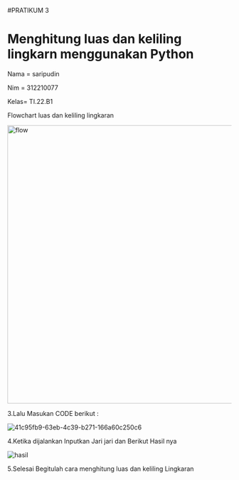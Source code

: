 #PRATIKUM 3

# Menghitung luas dan keliling lingkarn menggunakan Python

Nama = saripudin

Nim  = 312210077 

Kelas= TI.22.B1

Flowchart luas dan keliling lingkaran

<img width="625" alt="flow" src="https://user-images.githubusercontent.com/115473865/198858069-df66d0b8-971f-4401-bdd2-c6563329243a.png">

3.Lalu Masukan CODE berikut :

![41c95fb9-63eb-4c39-b271-166a60c250c6](https://user-images.githubusercontent.com/115473865/198858137-3a19d798-60cb-428c-a56b-0be38d014891.jpg)

4.Ketika dijalankan Inputkan Jari jari dan Berikut Hasil nya

![hasil](https://user-images.githubusercontent.com/115473865/198858151-61281e75-0546-478d-b8fd-46e5b7a4972a.png)

5.Selesai Begitulah cara menghitung luas dan keliling Lingkaran

